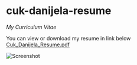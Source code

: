 # cuk-danijela-resume
*My Curriculum Vitae* 

You can view or download my resume in link below [Cuk_Danijela_Resume.pdf](https://github.com/cuk-danijela/cuk-danijela-resume/blob/master/Cuk_Danijela_Resume.pdf)

![Screenshot](https://raw.githubusercontent.com/cuk-danijela/cuk-danijela-resume/master/screenshot.png)

